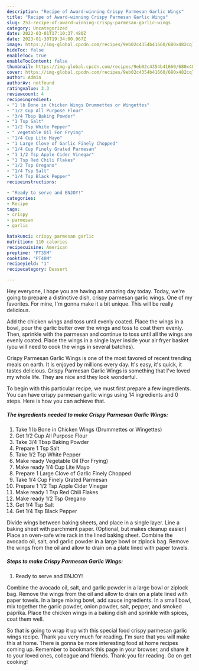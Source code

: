 ```yaml
---
description: "Recipe of Award-winning Crispy Parmesan Garlic Wings"
title: "Recipe of Award-winning Crispy Parmesan Garlic Wings"
slug: 253-recipe-of-award-winning-crispy-parmesan-garlic-wings
category: Uncategorized
date: 2022-03-01T17:10:37.480Z
date: 2023-01-30T19:34:00.967Z
image: https://img-global.cpcdn.com/recipes/9eb02c4354b41660/680x482cq70/crispy-parmesan-garlic-wings-recipe-main-photo.jpg
hideToc: false
enableToc: true
enableTocContent: false
thumbnail: https://img-global.cpcdn.com/recipes/9eb02c4354b41660/680x482cq70/crispy-parmesan-garlic-wings-recipe-main-photo.jpg
cover: https://img-global.cpcdn.com/recipes/9eb02c4354b41660/680x482cq70/crispy-parmesan-garlic-wings-recipe-main-photo.jpg
author: Admin
authorAv: notfound
ratingvalue: 3.3
reviewcount: 4
recipeingredient:
- "1 lb Bone in Chicken Wings Drummettes or Wingettes"
- "1/2 Cup All Purpose Flour"
- "3/4 Tbsp Baking Powder"
- "1 Tsp Salt"
- "1/2 Tsp White Pepper"
- " Vegetable Oil For Frying"
- "1/4 Cup Lite Mayo"
- "1 Large Clove of Garlic Finely Chopped"
- "1/4 Cup Finely Grated Parmesan"
- "1 1/2 Tsp Apple Cider Vinegar"
- "1 Tsp Red Chili Flakes"
- "1/2 Tsp Oregano"
- "1/4 Tsp Salt"
- "1/4 Tsp Black Pepper"
recipeinstructions:

- "Ready to serve and ENJOY!"
categories:
- Recipe
tags:
- crispy
- parmesan
- garlic

katakunci: crispy parmesan garlic 
nutrition: 110 calories
recipecuisine: American
preptime: "PT35M"
cooktime: "PT48M"
recipeyield: "1"
recipecategory: Dessert

---
```



Hey everyone, I hope you are having an amazing day today. Today, we're going to prepare a distinctive dish, crispy parmesan garlic wings. One of my favorites. For mine, I'm gonna make it a bit unique. This will be really delicious.

Add the chicken wings and toss until evenly coated. Place the wings in a bowl, pour the garlic butter over the wings and toss to coat them evenly. Then, sprinkle with the parmesan and continue to toss until all the wings are evenly coated. Place the wings in a single layer inside your air fryer basket (you will need to cook the wings in several batches).

Crispy Parmesan Garlic Wings is one of the most favored of recent trending meals on earth. It is enjoyed by millions every day. It's easy, it's quick, it tastes delicious. Crispy Parmesan Garlic Wings is something that I've loved my whole life. They are nice and they look wonderful.


To begin with this particular recipe, we must first prepare a few ingredients. You can have crispy parmesan garlic wings using 14 ingredients and 0 steps. Here is how you can achieve that.

<!--inarticleads1-->

##### The ingredients needed to make Crispy Parmesan Garlic Wings:

1. Take 1 lb Bone in Chicken Wings (Drummettes or Wingettes)
1. Get 1/2 Cup All Purpose Flour
1. Take 3/4 Tbsp Baking Powder
1. Prepare 1 Tsp Salt
1. Take 1/2 Tsp White Pepper
1. Make ready  Vegetable Oil (For Frying)
1. Make ready 1/4 Cup Lite Mayo
1. Prepare 1 Large Clove of Garlic Finely Chopped
1. Take 1/4 Cup Finely Grated Parmesan
1. Prepare 1 1/2 Tsp Apple Cider Vinegar
1. Make ready 1 Tsp Red Chili Flakes
1. Make ready 1/2 Tsp Oregano
1. Get 1/4 Tsp Salt
1. Get 1/4 Tsp Black Pepper


Divide wings between baking sheets, and place in a single layer. Line a baking sheet with parchment paper. (Optional, but makes cleanup easier.) Place an oven-safe wire rack in the lined baking sheet. Combine the avocado oil, salt, and garlic powder in a large bowl or ziplock bag. Remove the wings from the oil and allow to drain on a plate lined with paper towels. 

<!--inarticleads2-->

##### Steps to make Crispy Parmesan Garlic Wings:


1. Ready to serve and ENJOY!

Combine the avocado oil, salt, and garlic powder in a large bowl or ziplock bag. Remove the wings from the oil and allow to drain on a plate lined with paper towels. In a large mixing bowl, add sauce ingredients. In a small bowl, mix together the garlic powder, onion powder, salt, pepper, and smoked paprika. Place the chicken wings in a baking dish and sprinkle with spices, coat them well. 

So that is going to wrap it up with this special food crispy parmesan garlic wings recipe. Thank you very much for reading. I'm sure that you will make this at home. There is gonna be more interesting food at home recipes coming up. Remember to bookmark this page in your browser, and share it to your loved ones, colleague and friends. Thank you for reading. Go on get cooking!
